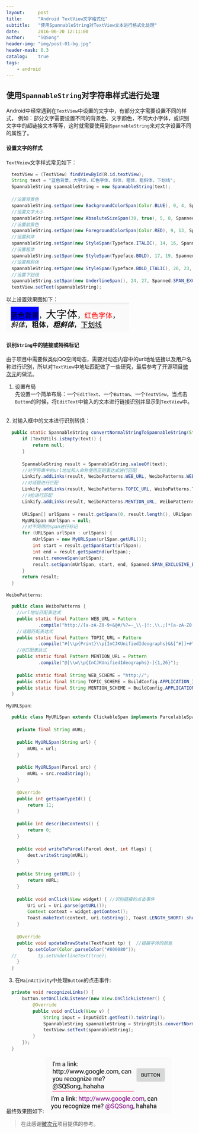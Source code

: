 ```yaml
---
layout:     post
title:      "Android TextView文字格式化"
subtitle:   "使用SpannableString对TextView文本进行格式化处理"
date:       2016-06-20 12:11:00
author:     "SQSong"
header-img: "img/post-01-bg.jpg"
header-mask: 0.3
catalog:    true
tags:
    - android
---
```


## 使用`SpannableString`对字符串样式进行处理
Android中经常遇到在`TextView`中设置的文字中，有部分文字需要设置不同的样式， 例如：部分文字需要设置不同的背景色、文字颜色，不同大小字体，或识别文字中的超链接文本等等，这时就需要使用到`SpannableString`来对文字设置不同的属性了。

#### 设置文字的样式
`TextVeiew`文字样式常见如下：

```java
  textView = (TextView) findViewById(R.id.textView);
  String text = "蓝色背景，大字体，红色字体，斜体，粗体，粗斜体，下划线";
  SpannableString spannableString = new SpannableString(text);

  //设置背景色
  spannableString.setSpan(new BackgroundColorSpan(Color.BLUE), 0, 4, Spanned.SPAN_EXCLUSIVE_EXCLUSIVE);
  //设置文字大小
  spannableString.setSpan(new AbsoluteSizeSpan(30, true), 5, 8, Spanned.SPAN_EXCLUSIVE_EXCLUSIVE);
  //设置前景色
  spannableString.setSpan(new ForegroundColorSpan(Color.RED), 9, 13, Spanned.SPAN_EXCLUSIVE_EXCLUSIVE);
  //设置斜体
  spannableString.setSpan(new StyleSpan(Typeface.ITALIC), 14, 16, Spanned.SPAN_EXCLUSIVE_EXCLUSIVE);
  //设置粗体
  spannableString.setSpan(new StyleSpan(Typeface.BOLD), 17, 19, Spanned.SPAN_EXCLUSIVE_EXCLUSIVE);
  //设置粗斜体
  spannableString.setSpan(new StyleSpan(Typeface.BOLD_ITALIC), 20, 23, Spanned.SPAN_EXCLUSIVE_EXCLUSIVE);
  //设置下划线
  spannableString.setSpan(new UnderlineSpan(), 24, 27, Spanned.SPAN_EXCLUSIVE_EXCLUSIVE);
  textView.setText(spannableString);
```
以上设置效果图如下：<br> ![](/img/post-img/post-01-01.png)

#### 识别`String`中的链接或特殊标记
由于项目中需要做类似QQ空间动态，需要对动态内容中的url地址链接以及用户名称进行识别，所以对`TextView`中地址匹配做了一些研究，最后参考了开源项目<a href="https://github.com/qii/weiciyuan">微次元</a>的做法。

1. 设置布局<br>先设置一个简单布局：一个`EditText`、一个`Button`、一个`TextView`，当点击`Button`的时候，将`EditText`中输入的文本进行链接识别并显示到`TextView`中。
<br>
2. 对输入框中的文本进行识别转换：

```java
  public static SpannableString convertNormalStringToSpannableString(String text) {
      if (TextUtils.isEmpty(text)) {
          return null;
      }

      SpannableString result = SpannableString.valueOf(text);
      //对字符串中的url地址和人命称使用正则表达式进行匹配
      Linkify.addLinks(result, WeiboPatterns.WEB_URL, WeiboPatterns.WEB_SCHEME);
      //对话题进行匹配
      Linkify.addLinks(result, WeiboPatterns.TOPIC_URL, WeiboPatterns.TOPIC_SCHEME);
      //对@进行匹配
      Linkify.addLinks(result, WeiboPatterns.MENTION_URL, WeiboPatterns.MENTION_SCHEME);

      URLSpan[] urlSpans = result.getSpans(0, result.length(), URLSpan.class);
      MyURLSpan mUrlSpan = null;
      //对不同得的span进行标记
      for (URLSpan urlSpan : urlSpans) {
          mUrlSpan = new MyURLSpan(urlSpan.getURL());
          int start = result.getSpanStart(urlSpan);
          int end = result.getSpanEnd(urlSpan);
          result.removeSpan(urlSpan);
          result.setSpan(mUrlSpan, start, end, Spanned.SPAN_EXCLUSIVE_EXCLUSIVE);
      }
      return result;
  }
```

`WeiboPatterns`:

```java
  public class WeiboPatterns {
    //url地址匹配表达式
    public static final Pattern WEB_URL = Pattern
            .compile("http://[a-zA-Z0-9+&@#/%?=~_\\-|!:,\\.;]*[a-zA-Z0-9+&@#/%=~_|]");
    //话题匹配表达式
    public static final Pattern TOPIC_URL = Pattern
            .compile("#[\\p{Print}\\p{InCJKUnifiedIdeographs}&&[^#]]+#");
    //@匹配表达式
    public static final Pattern MENTION_URL = Pattern
            .compile("@[\\w\\p{InCJKUnifiedIdeographs}-]{1,26}");

    public static final String WEB_SCHEME = "http://";
    public static final String TOPIC_SCHEME = BuildConfig.APPLICATION_ID + ".topic://";
    public static final String MENTION_SCHEME = BuildConfig.APPLICATION_ID + ".mention://";
  }
```

`MyURLSpan`:  

```java
  public class MyURLSpan extends ClickableSpan implements ParcelableSpan {

    private final String mURL;

    public MyURLSpan(String url) {
        mURL = url;
    }

    public MyURLSpan(Parcel src) {
        mURL = src.readString();
    }

    @Override
    public int getSpanTypeId() {
        return 11;
    }

    public int describeContents() {
        return 0;
    }

    public void writeToParcel(Parcel dest, int flags) {
        dest.writeString(mURL);
    }

    public String getURL() {
        return mURL;
    }

    public void onClick(View widget) { //识别链接的点击事件
        Uri uri = Uri.parse(getURL());
        Context context = widget.getContext();
        Toast.makeText(context, uri.toString(), Toast.LENGTH_SHORT).show();
    }

    @Override
    public void updateDrawState(TextPaint tp) {  //链接字体的颜色
        tp.setColor(Color.parseColor("#800080"));
  //        tp.setUnderlineText(true);
    }
  }
```  

3. 在`MainActivity`中处理`Button`的点击事件:

```java
  private void recognizeLinks() {
      button.setOnClickListener(new View.OnClickListener() {
          @Override
          public void onClick(View v) {
              String input = inputEdit.getText().toString();
              SpannableString spannableString = StringUtils.convertNormalStringToSpannableString(input);
              textView.setText(spannableString);
          }
      });
  }
```

最终效果图如下:
![](/img/post-img/post-01-02.png)

> 在此感谢<a href="https://github.com/qii/weiciyuan">微次元</a>项目提供的参考。
